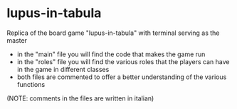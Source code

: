 # lupus-in-tabula
Replica of the board game "lupus-in-tabula" with terminal serving as the master
- in the "main" file you will find the code that makes the game run
- in the "roles" file you will find the various roles that the players can have in the game in different classes
- both files are commented to offer a better understanding of the various functions

(NOTE: comments in the files are written in italian)
